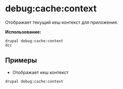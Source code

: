 # debug:cache:context
Отображает текущий кеш контекст для приложения.

**Использование:**
```
drupal debug:cache:context
dcc
```

## Примеры
* Отображает кеш контекст
```
drupal debug:cache:context
```
